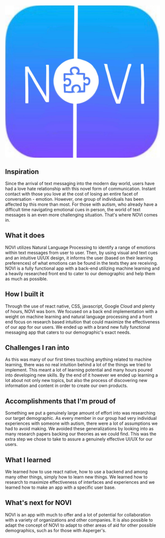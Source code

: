 ![Novi Logo](icon.jpg)
## Inspiration
Since the arrival of text messaging into the modern day world, users have had a love hate relationship with this novel form of communication. Instant contact with those you love at the cost of losing an entire facet of conversation - emotion. However, one group of individuals has been affected by this more than most. For those with autism, who already have a difficult time navigating emotional cues in person, the world of text messages is an even more challenging situation. That's where NOVI comes in. 

## What it does
NOVI utilizes Natural Language Processing to identify a range of emotions within text messages from user to user. Then, by using visual and text cues and an intuitive UI/UX design, it informs the user (based on their learning preferences) of what emotions can be found in the texts they are receiving. NOVI is a fully functional app with a back-end utilizing machine learning and a heavily researched front end to cater to our demographic and help them as much as possible. 

## How I built it
Through the use of react native, CSS, javascript, Google Cloud and plenty of hours, NOVI was born. We focused on a back end implementation with a weight on machine learning and natural language processing and a front end focus on research based intuition that could maximize the effectiveness of our app for our users. We ended up with a brand new fully functional messaging app that caters to our demographic's exact needs.

## Challenges I ran into
As this was many of our first times touching anything related to machine learning, there was no real intuition behind a lot of the things we tried to implement. This meant a lot of learning potential and many hours poured into developing new skills. By the end of it however we ended up learning a lot about not only new topics, but also the process of discovering new information and content in order to create our own products.

## Accomplishments that I'm proud of
Something we put a genuinely large amount of effort into was researching our target demographic. As every member in our group had very individual experiences with someone with autism, there were a lot of assumptions we had to avoid making. We avoided these generalizations by looking into as many research papers backing our theories as we could find. This was the extra step we chose to take to assure a genuinely effective UI/UX for our users. 

## What I learned
We learned how to use react native, how to use a backend and among many other things, simply how to learn new things. We learned how to research to maximize effectiveness of interfaces and experiences and we learned how to make an app with a specific user base. 

## What's next for NOVI 
NOVI is an app with much to offer and a lot of potential for collaboration with a variety of organizations and other companies. It is also possible to adapt the concept of NOVI to adapt to other areas of aid for other possible demographics, such as for those with Asperger's.
